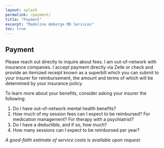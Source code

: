 ```yaml
---
layout: splash
permalink: /payment/
title: "Payment"
excerpt: "Madeline Amberge MD Services"
toc: true
---
```


## Payment

Please reach out directly to inquire about fees. I am out-of-network with insurance companies. I accept payment directly via Zelle or check and provide an itemized receipt known as a superbill which you can submit to your insurer for reimbursement, the amount and terms of which will be determined by your insurance policy.

To learn more about your benefits, consider asking your insurer the following:
1. Do I have out-of-network mental health benefits?
2. How much of my session fees can I expect to be reimbursed? For medication management? For therapy with a psychiatrist?
3. Do I have a deductible, and if so, how much?
4. How many sessions can I expect to be reimbursed per year?

*A good-faith estimate of service costs is available upon request.*